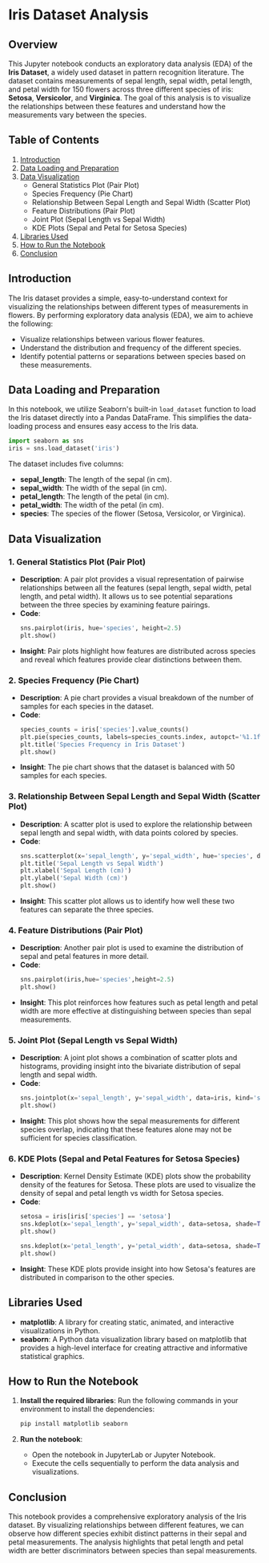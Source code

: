 # Iris Dataset Analysis

## Overview

This Jupyter notebook conducts an exploratory data analysis (EDA) of the **Iris Dataset**, a widely used dataset in pattern recognition literature. The dataset contains measurements of sepal length, sepal width, petal length, and petal width for 150 flowers across three different species of iris: **Setosa**, **Versicolor**, and **Virginica**. The goal of this analysis is to visualize the relationships between these features and understand how the measurements vary between the species.

## Table of Contents
1. [Introduction](#introduction)
2. [Data Loading and Preparation](#data-loading-and-preparation)
3. [Data Visualization](#data-visualization)
    - General Statistics Plot (Pair Plot)
    - Species Frequency (Pie Chart)
    - Relationship Between Sepal Length and Sepal Width (Scatter Plot)
    - Feature Distributions (Pair Plot)
    - Joint Plot (Sepal Length vs Sepal Width)
    - KDE Plots (Sepal and Petal for Setosa Species)
4. [Libraries Used](#libraries-used)
5. [How to Run the Notebook](#how-to-run-the-notebook)
6. [Conclusion](#conclusion)

## Introduction

The Iris dataset provides a simple, easy-to-understand context for visualizing the relationships between different types of measurements in flowers. By performing exploratory data analysis (EDA), we aim to achieve the following:
- Visualize relationships between various flower features.
- Understand the distribution and frequency of the different species.
- Identify potential patterns or separations between species based on these measurements.

## Data Loading and Preparation

In this notebook, we utilize Seaborn's built-in `load_dataset` function to load the Iris dataset directly into a Pandas DataFrame. This simplifies the data-loading process and ensures easy access to the Iris data.

```python
import seaborn as sns
iris = sns.load_dataset('iris')
```

The dataset includes five columns:
- **sepal_length**: The length of the sepal (in cm).
- **sepal_width**: The width of the sepal (in cm).
- **petal_length**: The length of the petal (in cm).
- **petal_width**: The width of the petal (in cm).
- **species**: The species of the flower (Setosa, Versicolor, or Virginica).

## Data Visualization

### 1. General Statistics Plot (Pair Plot)
- **Description**: A pair plot provides a visual representation of pairwise relationships between all the features (sepal length, sepal width, petal length, and petal width). It allows us to see potential separations between the three species by examining feature pairings.
- **Code**:
    ```python
    sns.pairplot(iris, hue='species', height=2.5)
    plt.show()
    ```
- **Insight**: Pair plots highlight how features are distributed across species and reveal which features provide clear distinctions between them.

### 2. Species Frequency (Pie Chart)
- **Description**: A pie chart provides a visual breakdown of the number of samples for each species in the dataset.
- **Code**:
    ```python
    species_counts = iris['species'].value_counts()
    plt.pie(species_counts, labels=species_counts.index, autopct='%1.1f%%', startangle=90)
    plt.title('Species Frequency in Iris Dataset')
    plt.show()
    ```
- **Insight**: The pie chart shows that the dataset is balanced with 50 samples for each species.

### 3. Relationship Between Sepal Length and Sepal Width (Scatter Plot)
- **Description**: A scatter plot is used to explore the relationship between sepal length and sepal width, with data points colored by species.
- **Code**:
    ```python
    sns.scatterplot(x='sepal_length', y='sepal_width', hue='species', data=iris)
    plt.title('Sepal Length vs Sepal Width')
    plt.xlabel('Sepal Length (cm)')
    plt.ylabel('Sepal Width (cm)')
    plt.show()
    ```
- **Insight**: This scatter plot allows us to identify how well these two features can separate the three species.

### 4. Feature Distributions (Pair Plot)
- **Description**: Another pair plot is used to examine the distribution of sepal and petal features in more detail.
- **Code**:
    ```python
    sns.pairplot(iris,hue='species',height=2.5)
    plt.show()
    ```
- **Insight**: This plot reinforces how features such as petal length and petal width are more effective at distinguishing between species than sepal measurements.

### 5. Joint Plot (Sepal Length vs Sepal Width)
- **Description**: A joint plot shows a combination of scatter plots and histograms, providing insight into the bivariate distribution of sepal length and sepal width.
- **Code**:
    ```python
    sns.jointplot(x='sepal_length', y='sepal_width', data=iris, kind='scatter')
    plt.show()
    ```
- **Insight**: This plot shows how the sepal measurements for different species overlap, indicating that these features alone may not be sufficient for species classification.

### 6. KDE Plots (Sepal and Petal Features for Setosa Species)
- **Description**: Kernel Density Estimate (KDE) plots show the probability density of the features for Setosa. These plots are used to visualize the density of sepal and petal length vs width for Setosa species.
- **Code**:
    ```python
    setosa = iris[iris['species'] == 'setosa']
    sns.kdeplot(x='sepal_length', y='sepal_width', data=setosa, shade=True)
    plt.show()
    ```
    ```python
    sns.kdeplot(x='petal_length', y='petal_width', data=setosa, shade=True)
    plt.show()
    ```
- **Insight**: These KDE plots provide insight into how Setosa's features are distributed in comparison to the other species.

## Libraries Used

- **matplotlib**: A library for creating static, animated, and interactive visualizations in Python.
- **seaborn**: A Python data visualization library based on matplotlib that provides a high-level interface for creating attractive and informative statistical graphics.

## How to Run the Notebook

1. **Install the required libraries**:
   Run the following commands in your environment to install the dependencies:
   ```bash
   pip install matplotlib seaborn
   ```

2. **Run the notebook**:
   - Open the notebook in JupyterLab or Jupyter Notebook.
   - Execute the cells sequentially to perform the data analysis and visualizations.

## Conclusion

This notebook provides a comprehensive exploratory analysis of the Iris dataset. By visualizing relationships between different features, we can observe how different species exhibit distinct patterns in their sepal and petal measurements. The analysis highlights that petal length and petal width are better discriminators between species than sepal measurements.
